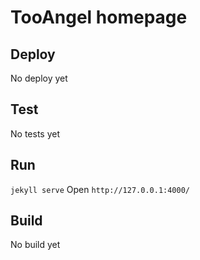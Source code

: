 # TooAngel homepage

## Deploy
No deploy yet

## Test
No tests yet

## Run
`jekyll serve`
Open `http://127.0.0.1:4000/`

## Build
No build yet